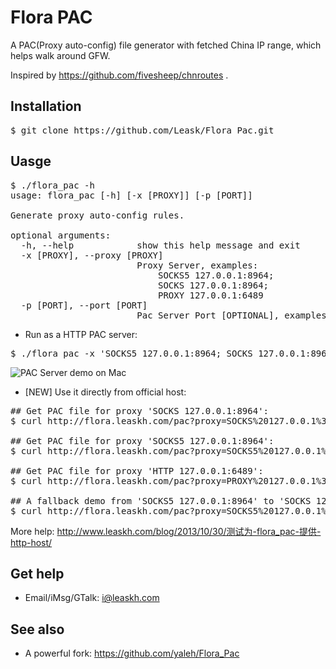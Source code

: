 # Flora PAC

A PAC(Proxy auto-config) file generator with fetched China IP range, which helps walk around GFW.

Inspired by https://github.com/fivesheep/chnroutes .

## Installation
<pre>
$ git clone https://github.com/Leask/Flora_Pac.git
</pre>

## Uasge
<pre>
$ ./flora_pac -h
usage: flora_pac [-h] [-x [PROXY]] [-p [PORT]]

Generate proxy auto-config rules.

optional arguments:
  -h, --help            show this help message and exit
  -x [PROXY], --proxy [PROXY]
                        Proxy Server, examples:
                            SOCKS5 127.0.0.1:8964;
                            SOCKS 127.0.0.1:8964;
                            PROXY 127.0.0.1:6489
  -p [PORT], --port [PORT]
                        Pac Server Port [OPTIONAL], examples: 8970
</pre>
* Run as a HTTP PAC server:
<pre>
$ ./flora_pac -x 'SOCKS5 127.0.0.1:8964; SOCKS 127.0.0.1:8964; DIRECT' -p 8970
</pre>
![PAC Server demo on Mac](https://raw.github.com/Leask/Flora_Pac/master/screenshots/mac.jpg "PAC Server demo on Mac")
* [NEW] Use it directly from official host:
<pre>
## Get PAC file for proxy 'SOCKS 127.0.0.1:8964':
$ curl http://flora.leaskh.com/pac?proxy=SOCKS%20127.0.0.1%3A8964

## Get PAC file for proxy 'SOCKS5 127.0.0.1:8964':
$ curl http://flora.leaskh.com/pac?proxy=SOCKS5%20127.0.0.1%3A8964

## Get PAC file for proxy 'HTTP 127.0.0.1:6489':
$ curl http://flora.leaskh.com/pac?proxy=PROXY%20127.0.0.1%3A6489

## A fallback demo from 'SOCKS5 127.0.0.1:8964' to 'SOCKS 127.0.0.1:8964':
$ curl http://flora.leaskh.com/pac?proxy=SOCKS5%20127.0.0.1%3A8964%3B%20SOCKS%20127.0.0.1%3A8964
</pre>
More help: http://www.leaskh.com/blog/2013/10/30/测试为-flora_pac-提供-http-host/

## Get help
* Email/iMsg/GTalk: i@leaskh.com

## See also
* A powerful fork: https://github.com/yaleh/Flora_Pac
